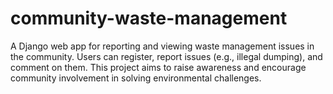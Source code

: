 # community-waste-management
A Django web app for reporting and viewing waste management issues in the community. Users can register, report issues (e.g., illegal dumping), and comment on them. This project aims to raise awareness and encourage community involvement in solving environmental challenges.
